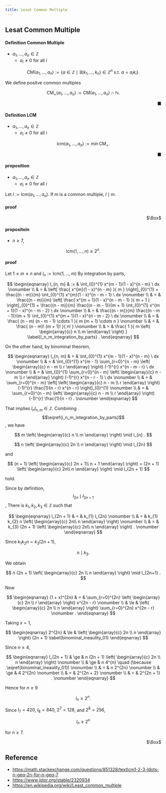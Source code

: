 ```yaml
---
title: Lesat Common Multiple
---
```


## Lesat Common Multiple

#### Definition Common Multiple
- $a_{1}, \ldots, a_{n} \in \mathbb{Z}$
    - $a_{i} \neq 0$ for all $i$

$$
    \mathrm{CM}(a_{1}, \ldots, a_{n})
    :=
    \{
        a \in \mathbb{Z}
        \mid
        \exists (k_{1}, \ldots, k_{n}) \in \mathbb{Z}^{n}
        \text{ s.t. }
        a = a_{i} k_{i}
    \}
    .
$$

We define positve common multiples

$$
    \mathrm{CM}_{+}(a_{1}, \ldots, a_{n})
    :=
    \mathrm{CM}(a_{1}, \ldots, a_{n})
    \cap
    \mathbb{N}
    .
$$

<div class="end-of-statement" style="text-align: right">■</div>


#### Definition LCM
- $a_{1}, \ldots, a_{n} \in \mathbb{Z}$
    - $a_{i} \neq 0$ for all $i$

$$
    \mathrm{lcm}(a_{1}, \ldots, a_{n})
    :=
    \min \mathrm{CM}_{+}
    .
$$

<div class="end-of-statement" style="text-align: right">■</div>

#### proposition
- $a_{1}, \ldots, a_{n} \in \mathbb{Z}$
    - $a_{i} \neq 0$ for all $i$

Let $l := \mathrm{lcm}(a_{1}, \ldots, a_{n})$.
If $m$ is a common multiple, $l \mid m$.

#### proof

<div class="QED" style="text-align: right">$\Box$</div>

#### propositoin
- $n \ge 7$,

$$
    \mathrm{lcm}(1, \ldots, n)
    \ge
    2^{n}
    .
$$

#### proof
Let $1 \le m \le n$ and $l_{n} := \mathrm{lcm}(1, \ldots, m)$
By integration by parts,

$$
\begin{eqnarray}
    I_{n, m}
    & := &
        \int_{0}^{1}
            x^{m - 1}(1 - x)^{n - m}
        \ dx
    \nonumber
    \\
    & = &
        \left[
            \frac{
                x^{m}(1 - x)^{n - m}
            }{
                m
            }
        \right]_{0}^{1}
        +
        \frac{(n - m)}{m}
        \int_{0}^{1}
            x^{m}(1 - x)^{n - m - 1}
        \ dx
    \nonumber
    \\
    & = &
        \frac{(n - m)}{m}
        \left[
            \frac{
                x^{m + 1}(1 - x)^{n - m - 1}
            }{
                m + 1
            }
        \right]_{0}^{1}
        +
        \frac{(n - m)}{m}
        \frac{(n - m - 1)}{m + 1}
        \int_{0}^{1}
            x^{m + 1}(1 - x)^{n - m - 2}
        \ dx
    \nonumber
    \\
    & = &
        \frac{(n - m)}{m}
        \frac{(n - m - 1)}{m + 1}
        \int_{0}^{1}
            x^{m + 1}(1 - x)^{n - m - 2}
        \ dx
    \nonumber
    \\
    & = &
        \frac{
            (n - m) (n - m - 1) \cdots 1
        }{
            m (m + 1) \cdots n
        }
    \nonumber
    \\
    & = &
        \frac{
            (n - m)! (m + 1)!
        }{
            n!
        }
    \nonumber
    \\
    & = &
        \frac{
            1
        }{
            m
            \left(
                \begin{array}{c}
                    n \\
                    m
                \end{array}
            \right)
        }
        \label{i_n_m_integration_by_parts}
    .
\end{eqnarray}
$$

On the other hand, by binominal theorem,


$$
\begin{eqnarray}
    I_{n, m}
    & = &
        \int_{0}^{1}
            x^{m - 1}(1 - x)^{n - m}
        \ dx
    \nonumber
    \\
    & = &
        \int_{0}^{1}
            x^{m - 1}
            \sum_{r=0}^{n - m}
                \left(
                    \begin{array}{c}
                        n - m \\
                        r
                    \end{array}
                \right)
                (-1)^{r}
                x^{n - m - r}
        \ dx
    \nonumber
    \\
    & = &
        \int_{0}^{1}
            \sum_{r=0}^{n - m}
                \left(
                    \begin{array}{c}
                        n - m \\
                        r
                    \end{array}
                \right)
                (-1)^{r}
                x^{n - r - 1}
        \ dx
    \nonumber
    \\
    & = &
        \sum_{r=0}^{n - m}
            \left[
                \left(
                    \begin{array}{c}
                        n - m \\
                        r
                    \end{array}
                \right)
                (-1)^{r}
                \frac{1}{n - r}
                x^{n - r}
            \right]_{0}^{1}
    \nonumber
    \\
    & = &
        \sum_{r=0}^{n - m}
            \left(
                \begin{array}{c}
                    n - m \\
                    r
                \end{array}
            \right)
            (-1)^{r}
            \frac{1}{n - r}
    .
    \nonumber
\end{eqnarray}
$$

That implies $l_{n} I_{n, m} \in \mathbb{Z}$.
Combining $$\eqref{i_n_m_integration_by_parts}$$, we have

$$
    m
    \left(
        \begin{array}{c}
            n \\
            m
        \end{array}
    \right)
    \mid
    l_{n}
    .
$$

$$
    n
    \left(
        \begin{array}{c}
            2n \\
            n
        \end{array}
    \right)
    \mid
    l_{2n}
$$

and

$$
    (n + 1)
    \left(
        \begin{array}{c}
            2n + 1\\
            n + 1
        \end{array}
    \right)
    =
    (2n + 1)
    \left(
        \begin{array}{c}
            2n\\
            n
        \end{array}
    \right)
    \mid
    l_{2n + 1}
$$

hold.

Since by definition, $$l_{2n} \mid l_{2n+1}$$,
There is $k_{1}, k_{2}, k_{3} \in \mathbb{Z}$ such that

$$
\begin{eqnarray}
    l_{2n + 1}
    & = &
        k_{1}
        l_{2n}
    \nonumber
    \\
    & = &
        k_{1}
        k_{2}
        n
        \left(
            \begin{array}{c}
                2n\\
                n
            \end{array}
        \right)
    \nonumber
    \\
    & = &
        k_{3}
        (2n + 1)
        \left(
            \begin{array}{c}
                2n\\
                n
            \end{array}
        \right)
    .
    \nonumber
\end{eqnarray}
$$

Since $k_{1}k_{2} n = k_{3} (2n + 1)$,

$$
    n \mid k_{3}.
$$

We obtain

$$
    n (2n + 1)
    \left(
        \begin{array}{c}
            2n \\
            n
        \end{array}
    \right)
    \mid
    l_{2n+1}
    .
$$

Now

$$
\begin{eqnarray}
    (1 + x)^{2n}
    & = &
        \sum_{r=0}^{2n}
            \left(
                \begin{array}{c}
                    2n \\
                    r
                \end{array}
            \right)
            x^{2n - r}
    \nonumber
    \\
    & \le &
        \left(
            \begin{array}{c}
                2n \\
                n
            \end{array}
        \right)
        \sum_{r=0}^{2n}
            x^{2n - r}
    \nonumber
    .
\end{eqnarray}
$$

Taking $x = 1$,

$$
\begin{eqnarray}
    2^{2n}
    & \le &
        \left(
            \begin{array}{c}
                2n \\
                n
            \end{array}
        \right)
        (2n + 1)
        \label{binominal_ineaulity_01}
\end{eqnarray}
$$

Since $n \ge 4$,

$$
\begin{eqnarray}
    l_{2n + 1}
    & \ge &
        n (2n + 1)
        \left(
            \begin{array}{c}
                2n \\
                n
            \end{array}
        \right)
    \nonumber
    \\
    & \ge &
        n 4^{n}
        \quad
        (\because \eqref{binominal_ineaulity_01})
    \nonumber
    \\
    & = &
        n 2^{2n}
    \nonumber
    \\
    & \ge &
        4 2^{2n}
    \nonumber
    \\
    & = &
        2^{2n + 2}
    \nonumber
    \\
    & = &
        2^{2n + 1}
    .
    \nonumber
\end{eqnarray}
$$

Hence for $n \ge 9$

$$
    l_{n}
    \ge
    2^{n}
    .
$$

Since $l_{7} = 420$, $l_{8} = 840$, $2^{7} = 128$, and $2^{8} = 256$,

$$
    l_{n}
    \ge
    2^{n}
$$

for $n \ge 7$.

<div class="QED" style="text-align: right">$\Box$</div>


## Reference
- https://math.stackexchange.com/questions/851328/textlcm1-2-3-ldots-n-geq-2n-for-n-geq-7
- https://www.jstor.org/stable/2320934
- https://en.wikipedia.org/wiki/Least_common_multiple
